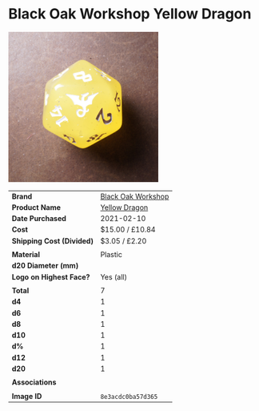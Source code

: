 # Black Oak Workshop Yellow Dragon

<img src="https://raw.githubusercontent.com/jesskelsall/astarus-images/main/dice/8e3acdc0ba57d365.jpg" height="300" />

|||
| --- | --- |
| **Brand** | [Black Oak Workshop](https://www.blackoakworkshop.com/) |
| **Product Name** | [Yellow Dragon](https://www.blackoakworkshop.com/product-page/dragon-polyhedral-sets) |
| **Date Purchased** | 2021-02-10 |
| **Cost** | $15.00 / £10.84 |
| **Shipping Cost (Divided)** | $3.05 / £2.20 |
||
| **Material** | Plastic |
| **d20 Diameter (mm)** | |
| **Logo on Highest Face?** | Yes (all) |
||
| **Total** | 7 |
| **d4** | 1 |
| **d6** | 1 |
| **d8** | 1 |
| **d10** | 1 |
| **d%** | 1 |
| **d12** | 1 |
| **d20** | 1 |
||
| **Associations** | |
||
| **Image ID** | `8e3acdc0ba57d365` |
